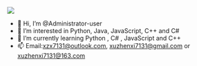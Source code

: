 <p>
  <img src="https://github-readme-stats.vercel.app/api?username=Administrator-user&theme=tokyonight&count_private=true&show_icons=true&custom_title=Github%20Status%20of%20%40Administrator-user">
</p>

- 👋 Hi, I’m @Administrator-user
- 👀 I’m interested in Python, Java, JavaScript, C++ and C#
- 🌱 I’m currently learning Python , C# , JavaScript and C++
- 📫 Email:xzx7131@outlook.com, xuzhenxi7131@gmail.com or xuzhenxi7131@163.com

<!---
Administrator-user/Administrator-user is a ✨ special ✨ repository because its `README.md` (this file) appears on your GitHub profile.
You can click the Preview link to take a look at your changes.
--->

